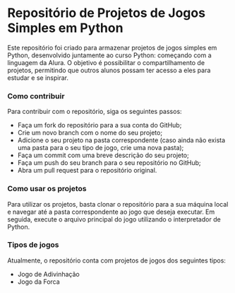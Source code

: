 # Repositório de Projetos de Jogos Simples em Python
Este repositório foi criado para armazenar projetos de jogos simples em Python, desenvolvido juntamente ao curso Python: começando com a linguagem da Alura. O objetivo é possibilitar o compartilhamento de projetos, permitindo que outros alunos possam ter acesso a eles para estudar e se inspirar.

### Como contribuir
Para contribuir com o repositório, siga os seguintes passos:

- Faça um fork do repositório para a sua conta do GitHub;
- Crie um novo branch com o nome do seu projeto;
- Adicione o seu projeto na pasta correspondente (caso ainda não exista uma pasta para o seu tipo de jogo, crie uma nova pasta);
- Faça um commit com uma breve descrição do seu projeto;
- Faça um push do seu branch para o seu repositório no GitHub;
- Abra um pull request para o repositório original.

### Como usar os projetos
Para utilizar os projetos, basta clonar o repositório para a sua máquina local e navegar até a pasta correspondente ao jogo que deseja executar. Em seguida, execute o arquivo principal do jogo utilizando o interpretador de Python.

### Tipos de jogos
Atualmente, o repositório conta com projetos de jogos dos seguintes tipos:

- Jogo de Adivinhação
- Jogo da Forca
